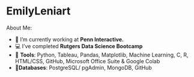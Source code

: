 # EmilyLeniart
About Me:
- 🏫 I’m currently working at **Penn Interactive.**
- 💻 I’ve completed **Rutgers Data Science Bootcamp**
- 🧲 **Tools**: Python, Tableau, Pandas, Matplotlib, Machine Learning, C, R, HTML/CSS, GitHub, Microsoft Office Suite & Google Colab
- 🧲**Databases**: PostgreSQL/ pgAdmin, MongoDB, GitHub
